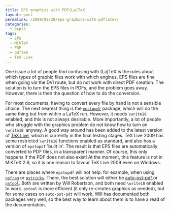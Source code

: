 ```yaml
---
title: EPS graphics with PDF(La)TeX
layout: post
permalink: /2009/09/28/eps-graphics-with-pdflatex/
categories:
  - expl3
tags:
  - EPS
  - MiKTeX
  - PDF
  - pdfTeX
  - TeX Live
---
```

One issue a lot of people find confusing with (La)TeX is the rules about which types of graphic files work with which engines. EPS files are fine when going _via_ the DVI route, but do not work with direct PDF creation. The solution is to turn the EPS files in PDFs, and the problem goes away. However, there is then the question of how to do the conversion.

For most documents, having to convert every file by hand is not a sensible choice. The next nearest thing is the [`epstopdf`](https://ctan.org/pkg/epstopdf) package, which will do the same thing but from within a LaTeX run. However, it needs `\write18` enabled, and this is not always desirable. More importantly, a lot of people who struggle with the graphics problem do not know how to turn on `\write18 `anyway. A good way around has been added to the latest version of [TeX Live](https://tug.org/texlive), which is currently in the final testing stages. TeX Live 2009 has some restricted `\write18` functions enabled as standard, and also has a version of `epstopdf` 'built in'. The result is that EPS files are automatically converted to PDF files, in a transparent manner. Of course, this only happens if the PDF does not also exist! At the moment, this feature is not in MiKTeX 2.8, so it is one reason to favour TeX Live 2009 even on Windows.

There are places where `epstopdf` will not help: for example, when using [`psfrag`](https://ctan.org/pkg/psfrag) or [`pstricks`](https://ctan.org/pkg/pstricks). There, the best solution will either be [auto-pst-pdf ](https://ctan.org/pkg/auto-pst-pdf)or [`pstool`](https://ctan.org/pkg/pstool). Both are written by Will Robertson, and both need `\write18` enabled to work. `pstool` is more efficient (it only re-creates graphics as needed), but for some cases on `auto-pst-pdt` will work. Will has documented both packages very well, so the best way to learn about them is to have a read of the documentation.
